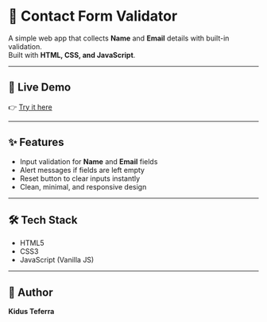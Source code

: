 # 📩 Contact Form Validator

A simple web app that collects **Name** and **Email** details with built-in validation.  
Built with **HTML, CSS, and JavaScript**.

---

## 🚀 Live Demo  
👉 [Try it here](https://Kteferra22.github.io/contact-form-validation/)  

---

## ✨ Features
- Input validation for **Name** and **Email** fields  
- Alert messages if fields are left empty  
- Reset button to clear inputs instantly  
- Clean, minimal, and responsive design  

---

## 🛠️ Tech Stack
- HTML5  
- CSS3  
- JavaScript (Vanilla JS)  

---

## 👤 Author
**Kidus Teferra**